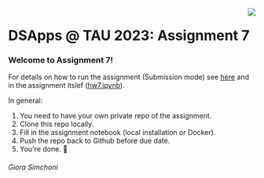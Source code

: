 <img src="images/DSApps_logo_small.jpg" align="right" />

# DSApps @ TAU 2023: Assignment 7

### Welcome to Assignment 7!

For details on how to run the assignment (Submission mode) see [here](https://github.com/DSApps-2023/Class_Slides/blob/main/Apps_of_DS_HW.pdf) and in the assignment itslef ([hw7.ipynb](hw7.ipynb)).

In general:

1. You need to have your own private repo of the assignment.
2. Clone this repo locally.
3. Fill in the assignment notebook (local installation or Docker).
4. Push the repo back to Github before due date.
5. You're done. :nail_care:

###### Giora Simchoni